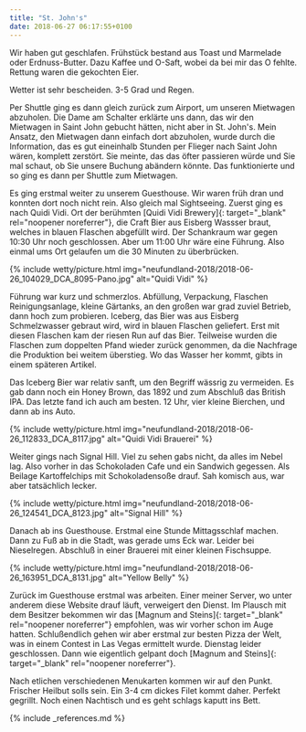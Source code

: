 ```yaml
---
title: "St. John's"
date: 2018-06-27 06:17:55+0100
---
```


Wir haben gut geschlafen. Frühstück bestand aus Toast und Marmelade oder Erdnuss-Butter. Dazu Kaffee und O-Saft, wobei da bei mir das O fehlte. Rettung waren die gekochten Eier.

Wetter ist sehr bescheiden. 3-5 Grad und Regen.

Per Shuttle ging es dann gleich zurück zum Airport, um unseren Mietwagen abzuholen. Die Dame am Schalter erklärte uns dann, das wir den Mietwagen in Saint John gebucht hätten, nicht aber in St. John's. Mein Ansatz, den Mietwagen dann einfach dort abzuholen, wurde durch die Information, das es gut eineinhalb Stunden per Flieger nach Saint John wären, komplett zerstört. Sie meinte, das das öfter passieren würde und Sie mal schaut, ob Sie unsere Buchung abändern könnte. Das funktionierte und so ging es dann per Shuttle zum Mietwagen.

Es ging erstmal weiter zu unserem Guesthouse. Wir waren früh dran und konnten dort noch nicht rein. Also gleich mal Sightseeing. Zuerst ging es nach Quidi Vidi. Ort der berühmten [Quidi Vidi Brewery]{: target="_blank" rel="noopener noreferrer"}, die Craft Bier aus Eisberg Wassser braut, welches in blauen Flaschen abgefüllt wird. Der Schankraum war gegen 10:30 Uhr noch geschlossen. Aber um 11:00 Uhr wäre eine Führung. Also einmal ums Ort gelaufen um die 30 Minuten zu überbrücken.

{% include wetty/picture.html img="neufundland-2018/2018-06-26_104029_DCA_8095-Pano.jpg" alt="Quidi Vidi" %}

Führung war kurz und schmerzlos. Abfüllung, Verpackung, Flaschen Reinigungsanlage, kleine Gärtanks, an den großen war grad zuviel Betrieb, dann hoch zum probieren. Iceberg, das Bier was aus Eisberg Schmelzwasser gebraut wird, wird in blauen Flaschen geliefert. Erst mit diesen Flaschen kam der riesen Run auf das Bier. Teilweise wurden die Flaschen zum doppelten Pfand wieder zurück genommen, da die Nachfrage die Produktion bei weitem überstieg. Wo das Wasser her kommt, gibts in einem späteren Artikel.

Das Iceberg Bier war relativ sanft, um den Begriff wässrig zu vermeiden. Es gab dann noch ein Honey Brown, das 1892 und zum Abschluß das British IPA. Das letzte fand ich auch am besten. 12 Uhr, vier kleine Bierchen, und dann ab ins Auto.

{% include wetty/picture.html img="neufundland-2018/2018-06-26_112833_DCA_8117.jpg" alt="Quidi Vidi Brauerei" %}

Weiter gings nach Signal Hill. Viel zu sehen gabs nicht, da alles im Nebel lag. Also vorher in das Schokoladen Cafe und ein Sandwich gegessen. Als Beilage Kartoffelchips mit Schokoladensoße drauf. Sah komisch aus, war aber tatsächlich lecker.


{% include wetty/picture.html img="neufundland-2018/2018-06-26_124541_DCA_8123.jpg" alt="Signal Hill" %}


Danach ab ins Guesthouse. Erstmal eine Stunde Mittagsschlaf machen. Dann zu Fuß ab in die Stadt, was gerade ums Eck war. Leider bei Nieselregen. Abschluß in einer Brauerei mit einer kleinen Fischsuppe.


{% include wetty/picture.html img="neufundland-2018/2018-06-26_163951_DCA_8131.jpg" alt="Yellow Belly" %}


Zurück im Guesthouse erstmal was arbeiten. Einer meiner Server, wo unter anderem diese Website drauf läuft, verweigert den Dienst. Im Plausch mit dem Besitzer bekommen wir das [Magnum and Steins]{: target="_blank" rel="noopener noreferrer"} empfohlen, was wir vorher schon im Auge hatten. Schlußendlich gehen wir aber erstmal zur besten Pizza der Welt, was in einem Contest in Las Vegas ermittelt wurde. Dienstag leider geschlossen. Dann wie eigentlich gelpant doch [Magnum and Steins]{: target="_blank" rel="noopener noreferrer"}.

Nach etlichen verschiedenen Menukarten kommen wir auf den Punkt. Frischer Heilbut solls sein. Ein 3-4 cm dickes Filet kommt daher. Perfekt gegrillt. Noch einen Nachtisch und es geht schlags kaputt ins Bett.
  

{% include _references.md %}